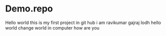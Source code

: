 # Demo.repo
Hello world this is my first project in git hub
i am ravikumar gajraj lodh
hello
world change world in computer
how are you
